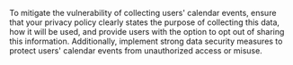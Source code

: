 To mitigate the vulnerability of collecting users' calendar events, ensure that your privacy policy clearly states the purpose of collecting this data, how it will be used, and provide users with the option to opt out of sharing this information. Additionally, implement strong data security measures to protect users' calendar events from unauthorized access or misuse.